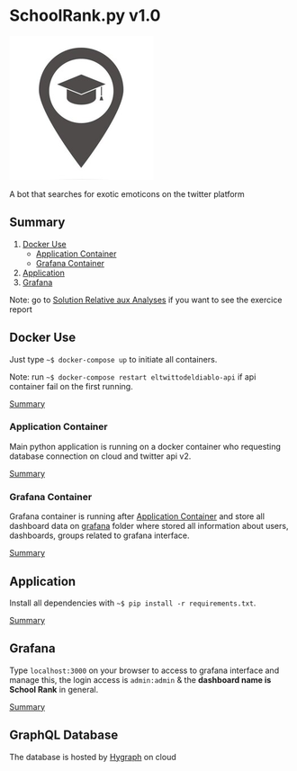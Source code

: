 # SchoolRank.py v1.0

![SchoolRank-logo](docs/pics/product-logo.jpg)

A bot that searches for exotic emoticons on the twitter platform

## Summary

1. [Docker Use](#docker-use)
	- [Application Container](#application-container)
	- [Grafana Container](#grafana-container)
2. [Application](#application)
3. [Grafana](#grafana)

Note: go to [Solution Relative aux Analyses](docs/solution_relative.md) if you want to see the exercice report

## Docker Use

Just type `~$ docker-compose up` to initiate all containers.

Note: run `~$ docker-compose restart eltwittodeldiablo-api` if api container fail on the first running.

[Summary](#summary)

### Application Container

Main python application is running on a docker container who requesting database connection on cloud and twitter api v2.

[Summary](#summary)

### Grafana Container

Grafana container is running after [Application Container](#application-container) and store all dashboard data on [grafana](grafana) folder where stored all information about users, dashboards, groups related to grafana interface.

[Summary](#summary)

## Application

Install all dependencies with `~$ pip install -r requirements.txt`.

[Summary](#summary)

## Grafana

Type `localhost:3000` on your browser to access to grafana interface and manage this, the login access is `admin:admin` & the **dashboard name is School Rank** in general.

[Summary](#summary)

## GraphQL Database

The database is hosted by [Hygraph](https://app.hygraph.com/) on cloud